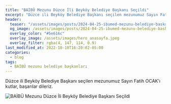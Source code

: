 ```yaml
---
title: "BAİBÜ Mezunu Düzce İli Beyköy Belediye Başkanı Seçildi"
excerpt: "Düzce ili Beyköy Belediye Başkanı seçilen mezunumuz Sayın Fatih OCAK’ı kutlar, başarılar dileriz."
header:
  teaser: "/assets/images/posts/2024-04-25-ibumed-mezunu-belediye-baskani-1/mayor1.png"
  og_image: /assets/images/posts/2024-04-25-ibumed-mezunu-belediye-baskani-1/mayor1.png
  overlay_color: "#5e616c"
  overlay_image: /assets/images/hero_anasayfa.jpeg
  overlay_filter: rgba(4, 147, 114, 0.9)
last_modified_at: 2022-10-10T16:20:02-05:00
categories:
  - blog
tags:
  - BAİBÜ mezunu belediye başkanları
---
```



Düzce ili Beyköy Belediye Başkanı seçilen mezunumuz Sayın Fatih OCAK’ı kutlar, başarılar dileriz.

<img src="{{ site.url }}{{ site.baseurl }}/assets/images/posts/2024-04-25-ibumed-mezunu-belediye-baskani-1/mayor1.png" alt="BAİBÜ Mezunu Düzce İli Beyköy Belediye Başkanı Seçildi">
